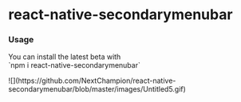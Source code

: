 # react-native-secondarymenubar
<h3> Usage </h3>
<p>
You can install the latest beta with </br> 
`npm i react-native-secondarymenubar`</br> 
</p>
![](https://github.com/NextChampion/react-native-secondarymenubar/blob/master/images/Untitled5.gif)  
